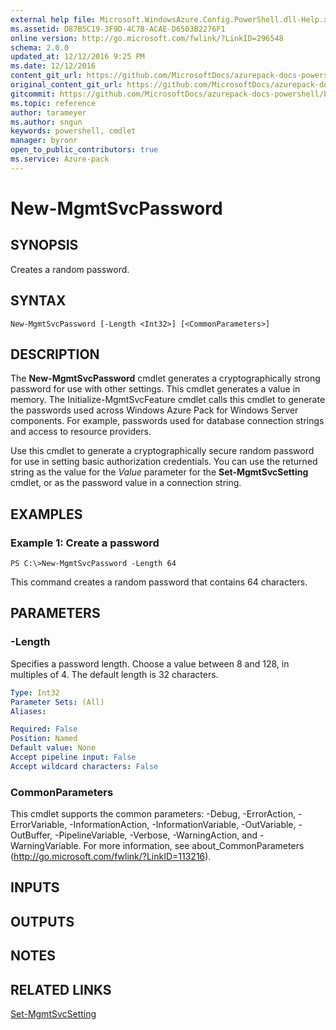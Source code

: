 ```yaml
---
external help file: Microsoft.WindowsAzure.Config.PowerShell.dll-Help.xml
ms.assetid: D87B5C19-3F9D-4C7B-ACAE-D6503B2276F1
online version: http://go.microsoft.com/fwlink/?LinkID=296548
schema: 2.0.0
updated_at: 12/12/2016 9:25 PM
ms.date: 12/12/2016
content_git_url: https://github.com/MicrosoftDocs/azurepack-docs-powershell/blob/live/AzurePack-cmdlets/Configuration/v1.0/New-MgmtSvcPassword.md
original_content_git_url: https://github.com/MicrosoftDocs/azurepack-docs-powershell/blob/live/AzurePack-cmdlets/Configuration/v1.0/New-MgmtSvcPassword.md
gitcommit: https://github.com/MicrosoftDocs/azurepack-docs-powershell/blob/b83cde31c8e8df3140400b62cc6698cfc8f37a47/AzurePack-cmdlets/Configuration/v1.0/New-MgmtSvcPassword.md
ms.topic: reference
author: tarameyer
ms.author: sngun
keywords: powershell, cmdlet
manager: byronr
open_to_public_contributors: true
ms.service: Azure-pack
---
```


# New-MgmtSvcPassword

## SYNOPSIS
Creates a random password.

## SYNTAX

```
New-MgmtSvcPassword [-Length <Int32>] [<CommonParameters>]
```

## DESCRIPTION
The **New-MgmtSvcPassword** cmdlet generates a cryptographically strong password for use with other settings.
This cmdlet generates a value in memory.
The Initialize-MgmtSvcFeature cmdlet calls this cmdlet to generate the passwords used across Windows Azure Pack for Windows Server components.
For example, passwords used for database connection strings and access to resource providers.

Use this cmdlet to generate a cryptographically secure random password for use in setting basic authorization credentials.
You can use the returned string as the value for the *Value* parameter for the **Set-MgmtSvcSetting** cmdlet, or as the password value in a connection string.

## EXAMPLES

### Example 1: Create a password
```
PS C:\>New-MgmtSvcPassword -Length 64
```

This command creates a random password that contains 64 characters.

## PARAMETERS

### -Length
Specifies a password length.
Choose a value between 8 and 128, in multiples of 4.
The default length is 32 characters.

```yaml
Type: Int32
Parameter Sets: (All)
Aliases: 

Required: False
Position: Named
Default value: None
Accept pipeline input: False
Accept wildcard characters: False
```

### CommonParameters
This cmdlet supports the common parameters: -Debug, -ErrorAction, -ErrorVariable, -InformationAction, -InformationVariable, -OutVariable, -OutBuffer, -PipelineVariable, -Verbose, -WarningAction, and -WarningVariable. For more information, see about_CommonParameters (http://go.microsoft.com/fwlink/?LinkID=113216).

## INPUTS

## OUTPUTS

## NOTES

## RELATED LINKS

[Set-MgmtSvcSetting](xref:Configuration/v1.0/Set-MgmtSvcSetting.md)


